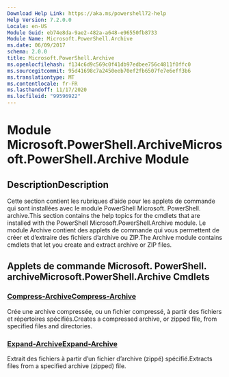 ```yaml
---
Download Help Link: https://aka.ms/powershell72-help
Help Version: 7.2.0.0
Locale: en-US
Module Guid: eb74e8da-9ae2-482a-a648-e96550fb8733
Module Name: Microsoft.PowerShell.Archive
ms.date: 06/09/2017
schema: 2.0.0
title: Microsoft.PowerShell.Archive
ms.openlocfilehash: f134c6d9c569c0f41db97edbee756c4811f0ffc0
ms.sourcegitcommit: 95d41698c7a2450eeb70ef2fb6507fe7e6eff3b6
ms.translationtype: MT
ms.contentlocale: fr-FR
ms.lasthandoff: 11/17/2020
ms.locfileid: "99596922"
---
```

# <span data-ttu-id="97b33-102">Module Microsoft.PowerShell.Archive</span><span class="sxs-lookup"><span data-stu-id="97b33-102">Microsoft.PowerShell.Archive Module</span></span>

## <span data-ttu-id="97b33-103">Description</span><span class="sxs-lookup"><span data-stu-id="97b33-103">Description</span></span>

<span data-ttu-id="97b33-104">Cette section contient les rubriques d’aide pour les applets de commande qui sont installées avec le module PowerShell Microsoft. PowerShell. archive.</span><span class="sxs-lookup"><span data-stu-id="97b33-104">This section contains the help topics for the cmdlets that are installed with the PowerShell Microsoft.PowerShell.Archive module.</span></span> <span data-ttu-id="97b33-105">Le module Archive contient des applets de commande qui vous permettent de créer et d’extraire des fichiers d’archive ou ZIP.</span><span class="sxs-lookup"><span data-stu-id="97b33-105">The Archive module contains cmdlets that let you create and extract archive or ZIP files.</span></span>

## <span data-ttu-id="97b33-106">Applets de commande Microsoft. PowerShell. archive</span><span class="sxs-lookup"><span data-stu-id="97b33-106">Microsoft.PowerShell.Archive Cmdlets</span></span>

### [<span data-ttu-id="97b33-107">Compress-Archive</span><span class="sxs-lookup"><span data-stu-id="97b33-107">Compress-Archive</span></span>](Compress-Archive.md)
<span data-ttu-id="97b33-108">Crée une archive compressée, ou un fichier compressé, à partir des fichiers et répertoires spécifiés.</span><span class="sxs-lookup"><span data-stu-id="97b33-108">Creates a compressed archive, or zipped file, from specified files and directories.</span></span>

### [<span data-ttu-id="97b33-109">Expand-Archive</span><span class="sxs-lookup"><span data-stu-id="97b33-109">Expand-Archive</span></span>](Expand-Archive.md)
<span data-ttu-id="97b33-110">Extrait des fichiers à partir d’un fichier d’archive (zippé) spécifié.</span><span class="sxs-lookup"><span data-stu-id="97b33-110">Extracts files from a specified archive (zipped) file.</span></span>


